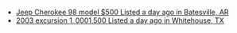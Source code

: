 - [Jeep Cherokee 98 model $500 Listed a day ago in Batesville, AR](https://www.facebook.com/marketplace/item/719488544305366)
- [2003 excursion $1,000$1,500 Listed a day ago in Whitehouse, TX](https://www.facebook.com/marketplace/item/790623406809075)
